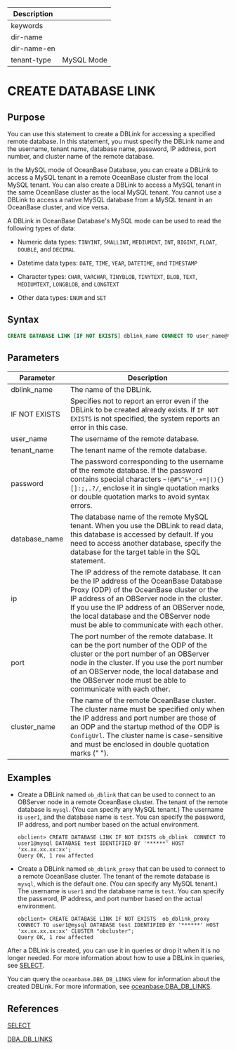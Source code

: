| Description   |                 |
|---------------|-----------------|
| keywords      |                 |
| dir-name      |                 |
| dir-name-en   |                 |
| tenant-type   | MySQL Mode      |

# CREATE DATABASE LINK

## Purpose

You can use this statement to create a DBLink for accessing a specified remote database. In this statement, you must specify the DBLink name and the username, tenant name, database name, password, IP address, port number, and cluster name of the remote database.


In the MySQL mode of OceanBase Database, you can create a DBLink to access a MySQL tenant in a remote OceanBase cluster from the local MySQL tenant. You can also create a DBLink to access a MySQL tenant in the same OceanBase cluster as the local MySQL tenant. You cannot use a DBLink to access a native MySQL database from a MySQL tenant in an OceanBase cluster, and vice versa.

A DBLink in OceanBase Database's MySQL mode can be used to read the following types of data:

* Numeric data types: `TINYINT`, `SMALLINT`, `MEDIUMINT`, `INT`, `BIGINT`, `FLOAT`, `DOUBLE`, and `DECIMAL`

* Datetime data types: `DATE`, `TIME`, `YEAR`, `DATETIME`, and `TIMESTAMP`

* Character types: `CHAR`, `VARCHAR`, `TINYBLOB`, `TINYTEXT`, `BLOB`, `TEXT`, `MEDIUMTEXT`, `LONGBLOB`, and `LONGTEXT`

* Other data types: `ENUM` and `SET`

## Syntax

```sql
CREATE DATABASE LINK [IF NOT EXISTS] dblink_name CONNECT TO user_name@tenant_name DATABASE database_name IDENTIFIED BY password HOST 'ip:port' [CLUSTER cluster_name];
```

## Parameters

| Parameter | Description |
| --- | --- |
| dblink_name | The name of the DBLink.  |
| IF NOT EXISTS | Specifies not to report an error even if the DBLink to be created already exists. If `IF NOT EXISTS` is not specified, the system reports an error in this case.  |
| user_name | The username of the remote database.  |
| tenant_name | The tenant name of the remote database.  |
| password | The password corresponding to the username of the remote database. If the password contains special characters <code>~!@#%^&*_-+=&#124;(){}[]:;,.?/</code>, enclose it in single quotation marks or double quotation marks to avoid syntax errors.  |
| database_name | The database name of the remote MySQL tenant. When you use the DBLink to read data, this database is accessed by default. If you need to access another database, specify the database for the target table in the SQL statement.  |
| ip | The IP address of the remote database. It can be the IP address of the OceanBase Database Proxy (ODP) of the OceanBase cluster or the IP address of an OBServer node in the cluster. If you use the IP address of an OBServer node, the local database and the OBServer node must be able to communicate with each other.  |
| port | The port number of the remote database. It can be the port number of the ODP of the cluster or the port number of an OBServer node in the cluster. If you use the port number of an OBServer node, the local database and the OBServer node must be able to communicate with each other.  |
| cluster_name | The name of the remote OceanBase cluster. The cluster name must be specified only when the IP address and port number are those of an ODP and the startup method of the ODP is `ConfigUrl`. The cluster name is case-sensitive and must be enclosed in double quotation marks (" ").  |


## Examples

* Create a DBLink named `ob_dblink` that can be used to connect to an OBServer node in a remote OceanBase cluster. The tenant of the remote database is `mysql`. (You can specify any MySQL tenant.) The username is `user1`, and the database name is `test`. You can specify the password, IP address, and port number based on the actual environment.

   ```shell
   obclient> CREATE DATABASE LINK IF NOT EXISTS ob_dblink  CONNECT TO user1@mysql DATABASE test IDENTIFIED BY '******' HOST 'xx.xx.xx.xx:xx';
   Query OK, 1 row affected
   ```

* Create a DBLink named `ob_dblink_proxy` that can be used to connect to a remote OceanBase cluster. The tenant of the remote database is `mysql`, which is the default one. (You can specify any MySQL tenant.) The username is `user1` and the database name is `test`. You can specify the password, IP address, and port number based on the actual environment.

   ```shell
   obclient> CREATE DATABASE LINK IF NOT EXISTS  ob_dblink_proxy CONNECT TO user1@mysql DATABASE test IDENTIFIED BY '******' HOST 'xx.xx.xx.xx:xx' CLUSTER "obcluster";
   Query OK, 1 row affected
   ```

After a DBLink is created, you can use it in queries or drop it when it is no longer needed. For more information about how to use a DBLink in queries, see [SELECT](8100.select-of-mysql-mode/100.select-of-mysql-mode.md).

You can query the `oceanbase.DBA_DB_LINKS` view for information about the created DBLink. For more information, see [oceanbase.DBA_DB_LINKS](../../../../700.system-views/500.system-view-of-oracle-mode/200.dictionary-view-of-oracle-mode/7900.dba_db_links.md).

## References

[SELECT](8100.select-of-mysql-mode/100.select-of-mysql-mode.md)

[DBA_DB_LINKS](../../../../700.system-views/500.system-view-of-oracle-mode/200.dictionary-view-of-oracle-mode/7900.dba_db_links.md)
